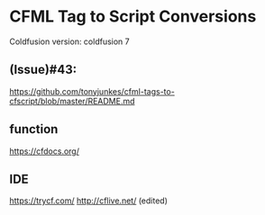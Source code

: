 # CFML Tag to Script Conversions

Coldfusion version: coldfusion 7

## (Issue)#43: 

https://github.com/tonyjunkes/cfml-tags-to-cfscript/blob/master/README.md

## function 

https://cfdocs.org/

## IDE

https://trycf.com/
http://cflive.net/ (edited)
